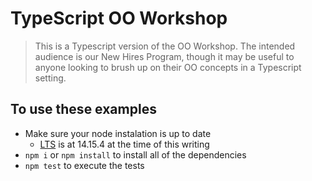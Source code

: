 # TypeScript OO Workshop

> This is a Typescript version of the OO Workshop. The intended audience is our New Hires Program, though it may be useful to anyone looking to brush up on their OO concepts in a Typescript setting.

## To use these examples

* Make sure your node instalation is up to date
  * [LTS](https://nodejs.org/en/download/) is at 14.15.4 at the time of this writing
* `npm i` or `npm install` to install all of the dependencies
* `npm test` to execute the tests
